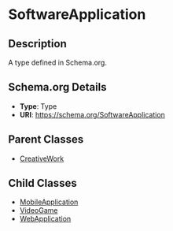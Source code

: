 # SoftwareApplication

## Description
A type defined in Schema.org.

## Schema.org Details
- **Type**: Type
- **URI**: https://schema.org/SoftwareApplication

## Parent Classes
- [CreativeWork](../CreativeWork.md)

## Child Classes
- [MobileApplication](MobileApplication/MobileApplication.md)
- [VideoGame](VideoGame/VideoGame.md)
- [WebApplication](WebApplication/WebApplication.md)

